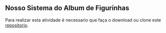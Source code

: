 ## Nosso Sistema do Album de Figurinhas

Para realizar esta atividade é necessario que faça o download ou clone este [repositorio](https://github.com/zup-academy/nossa-biblioteca). 

